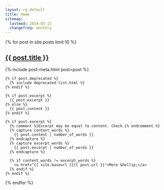 ```yaml
---
layout: rg-default
title: Home
sitemap:
  lastmod: 2019-05-13
  changefreq: monthly
---
```

<div class="home-container">
  {% for post in site.posts limit:10 %}
  <article class="post-body">
    <h2 class="post-title">
      <a href="{{ site.baseurl }}{{ post.url }}">
        {{ post.title }}
      </a>
    </h2>
    {% include post-meta.html post=post %}

    {% if post.deprecated %}
      {% include deprecated-list.html %}
    {% endif %}

    {% if post.excerpt %}
      {{ post.excerpt }}
    {% else %}
      {{ post.content }}
    {% endif %}

    {% if post.excerpt %}
      {% comment %}Excerpt may be equal to content. Check.{% endcomment %}
      {% capture content_words %}
        {{ post.content | number_of_words }}
      {% endcapture %}
      {% capture excerpt_words %}
        {{ post.excerpt | number_of_words }}
      {% endcapture %}

      {% if content_words != excerpt_words %}
        <a href="{{ site.baseurl }}{{ post.url }}">More &hellip;</a>
      {% endif %}
    {% endif %}
  </article>
  {% endfor %}
</div>